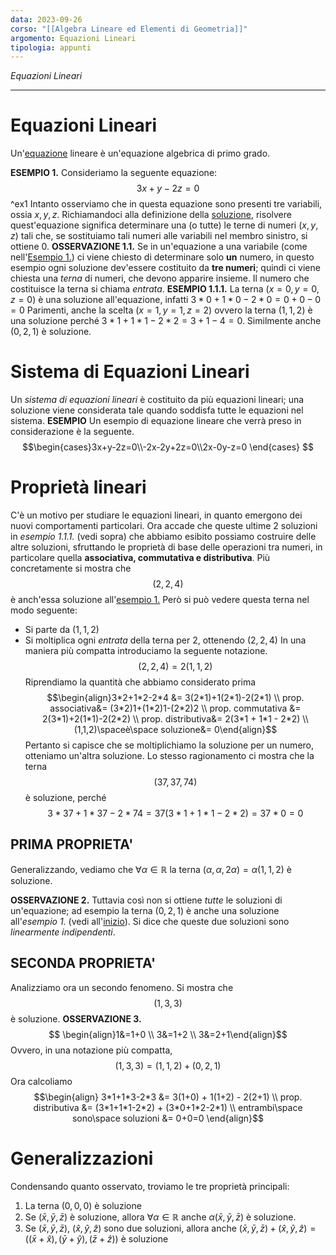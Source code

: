```yaml
---
data: 2023-09-26
corso: "[[Algebra Lineare ed Elementi di Geometria]]"
argomento: Equazioni Lineari
tipologia: appunti
---
```

*Equazioni Lineari* 
- - -
# Equazioni Lineari
Un'[equazione](Equazioni%20e%20soluzione.md) lineare è un'equazione algebrica di primo grado.

**ESEMPIO 1.** Consideriamo la seguente equazione: $$3x+y-2z=0$$^ex1
Intanto osserviamo che in questa equazione sono presenti tre variabili, ossia $x, y, z$.
Richiamandoci alla definizione della [soluzione](Equazioni%20e%20soluzione.md), risolvere quest'equazione significa determinare una (o tutte) le terne di numeri $(x,y,z)$ tali che, se sostituiamo tali numeri alle variabili nel membro sinistro, si ottiene $0$. 
**OSSERVAZIONE 1.1.** Se in un'equazione a una variabile (come nell'[Esempio 1.](Equazioni%20e%20soluzione.md)) ci viene chiesto di determinare solo **un** numero, in questo esempio ogni soluzione dev'essere costituito da **tre numeri**; quindi ci viene chiesta una *terna* di numeri, che devono apparire insieme. Il numero che costituisce la terna si chiama *entrata*.
**ESEMPIO 1.1.1.** La terna $(x=0, y=0, z=0)$ è una soluzione all'equazione, infatti $3*0+1*0-2*0=0+0-0=0$
Parimenti, anche la scelta $(x=1, y=1, z=2)$ ovvero la terna $(1,1,2)$ è una soluzione perché $3*1+1*1-2*2=3+1-4=0$.
Similmente anche $(0,2,1)$ è soluzione.

# Sistema di Equazioni Lineari
Un *sistema di equazioni lineari* è costituito da più equazioni lineari; una soluzione viene considerata tale quando soddisfa tutte le equazioni nel sistema.
**ESEMPIO** Un esempio di equazione lineare che verrà preso in considerazione è la seguente. $$\begin{cases}3x+y-2z=0\\-2x-2y+2z=0\\2x-0y-z=0 \end{cases} $$ 
# Proprietà lineari
C'è un motivo per studiare le equazioni lineari, in quanto emergono dei nuovi comportamenti particolari.
Ora accade che queste ultime 2 soluzioni in *esempio 1.1.1.* (vedi sopra) che abbiamo esibito possiamo costruire delle altre soluzioni, sfruttando le proprietà di base delle operazioni tra numeri, in particolare quella **associativa, commutativa e distributiva**.
Più concretamente si mostra che $$(2,2,4)$$ è anch'essa soluzione all'[esempio 1.](#^ex1)
Però si può vedere questa terna nel modo seguente:
- Si parte da $(1,1,2)$
- Si moltiplica ogni *entrata* della terna per $2$, ottenendo $(2,2,4)$
In una maniera più compatta introduciamo la seguente notazione. $$ (2,2,4) = 2(1,1,2)$$
Riprendiamo la quantità che abbiamo considerato prima $$\begin{align}3*2+1*2-2*4 &= 3(2*1)+1(2*1)-2(2*1) \\ prop. associativa&= (3*2)1+(1*2)1-(2*2)2 \\ prop. commutativa &= 2(3*1)+2(1*1)-2(2*2) \\  prop. distributiva&= 2(3*1 + 1*1 - 2*2) \\ (1,1,2)\spaceè\space soluzione&= 0\end{align}$$ Pertanto si capisce che se moltiplichiamo la soluzione per un numero, otteniamo un'altra soluzione.
Lo stesso ragionamento ci mostra che la terna $$(37, 37, 74)$$ è soluzione, perché $$3*37+1*37-2*74 = 37(3*1+1*1-2*2) = 37*0 = 0$$
## PRIMA PROPRIETA'
Generalizzando, vediamo che $\forall \alpha \in \mathbb{R}$ la terna $(\alpha, \alpha, 2\alpha) = \alpha(1,1,2)$ è soluzione.

**OSSERVAZIONE 2.** Tuttavia così non si ottiene *tutte* le soluzioni di un'equazione; ad esempio la terna $(0,2,1)$ è anche una soluzione all'*esempio 1.* (vedi all'[inizio](#^ex1)). 
Si dice che queste due soluzioni sono *linearmente indipendenti*.

## SECONDA PROPRIETA'
Analizziamo ora un secondo fenomeno. Si mostra che $$(1, 3, 3)$$ è soluzione. 
**OSSERVAZIONE 3.** $$ \begin{align}1&=1+0 \\ 3&=1+2 \\ 3&=2+1\end{align}$$ Ovvero, in una notazione più compatta, $$ (1,3,3) = (1,1,2) + (0,2,1)$$Ora calcoliamo $$\begin{align} 3*1+1*3-2*3 &= 3(1+0) + 1(1+2) - 2(2+1) \\ prop. distributiva &= (3*1+1*1-2*2) + (3*0+1*2-2*1) \\ entrambi\space sono\space soluzioni &= 0+0=0 \end{align}$$
# Generalizzazioni
Condensando quanto osservato, troviamo le tre proprietà principali:
1. La terna $(0,0,0)$ è soluzione
2. Se $(\bar{x}, \bar{y}, \bar{z})$ è soluzione, allora $\forall \alpha \in \mathbb{R}$ anche $\alpha(\bar{x}, \bar{y}, \bar{z})$ è soluzione.
3. Se $(\bar{x}, \bar{y}, \bar{z})$, $(\hat{x}, \hat{y}, \hat{z})$ sono due soluzioni, allora anche $(\bar{x}, \bar{y}, \bar{z})+(\hat{x}, \hat{y}, \hat{z}) = ((\bar{x}+\hat{x}), (\bar{y}+\hat{y}), (\bar{z}+\hat{z}))$ è soluzione


